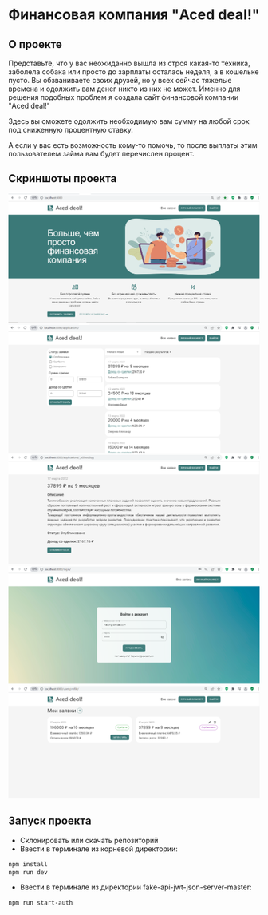 # Финансовая компания "Aced deal!"

## О проекте
Представьте, что у вас неожиданно вышла из строя какая-то техника, заболела собака или просто до зарплаты осталась неделя, а в кошельке пусто. Вы обзваниваете своих друзей, но у всех сейчас тяжелые времена и одолжить вам денег никто из них не может. Именно для решения подобных проблем я создала сайт финансовой компании "Aced deal!"

Здесь вы сможете одолжить необходимую вам сумму на любой срок под сниженную процентную ставку.

А если у вас есть возможность кому-то помочь, то после выплаты этим пользователем займа вам будет перечислен процент.

## Скриншоты проекта
![Иллюстрация к проекту](https://github.com/katyagibova/financial-company/blob/master/screenshots/screen1.PNG "Главная страница")
![Иллюстрация к проекту](https://github.com/katyagibova/financial-company/blob/master/screenshots/screen2.PNG "Каталог заявок")
![Иллюстрация к проекту](https://github.com/katyagibova/financial-company/blob/master/screenshots/screen3.PNG "Страница заявки")
![Иллюстрация к проекту](https://github.com/katyagibova/financial-company/blob/master/screenshots/screen4.PNG "Страница авторизации")
![Иллюстрация к проекту](https://github.com/katyagibova/financial-company/blob/master/screenshots/screen5.PNG "Личный кабинет")

## Запуск проекта
* Склонировать или скачать репозиторий
* Ввести в терминале из корневой директории:
```
npm install
npm run dev
```
* Ввести в терминале из директории fake-api-jwt-json-server-master:
```
npm run start-auth
```